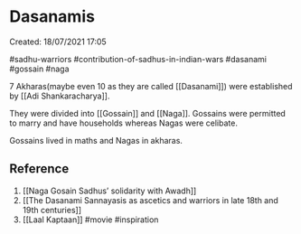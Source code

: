 # Dasanamis
Created: 18/07/2021 17:05

#sadhu-warriors #contribution-of-sadhus-in-indian-wars #dasanami #gossain #naga

7 Akharas(maybe even 10 as they are called [[Dasanami]]) were established by [[Adi Shankaracharya]].

They were divided into [[Gossain]] and [[Naga]].
Gossains were permitted to marry and have households whereas Nagas were celibate.

Gossains lived in maths and Nagas in akharas.


## Reference
1. [[Naga Gosain Sadhus’ solidarity with Awadh]]
2. [[The Dasanami Sannayasis as ascetics and warriors in late 18th and 19th centuries]]
3. [[Laal Kaptaan]] #movie #inspiration